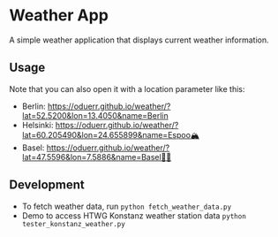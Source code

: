 # Weather App

A simple weather application that displays current weather information.

## Usage

Note that you can also open it with a location parameter like this:

* Berlin: https://oduerr.github.io/weather/?lat=52.5200&lon=13.4050&name=Berlin
* Helsinki: https://oduerr.github.io/weather/?lat=60.205490&lon=24.655899&name=Espoo🏔️ 
* Basel: https://oduerr.github.io/weather/?lat=47.5596&lon=7.5886&name=Basel🏊‍♂️

## Development

- To fetch weather data, run `python fetch_weather_data.py`
- Demo to access HTWG Konstanz weather station data `python tester_konstanz_weather.py`
